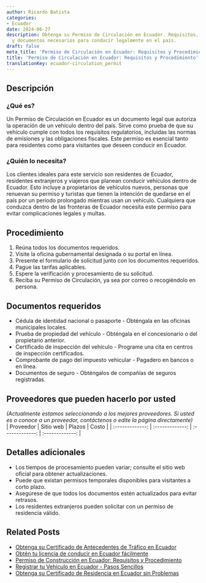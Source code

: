 ```yaml
---
author: Ricardo Batista
categories:
- Ecuador
date: 2024-06-27
description: Obtenga su Permiso de Circulación en Ecuador. Requisitos, procedimientos
  y documentos necesarios para conducir legalmente en el país.
draft: false
meta_title: 'Permiso de Circulación en Ecuador: Requisitos y Procedimiento'
title: 'Permiso de Circulación en Ecuador: Requisitos y Procedimiento'
translationKey: ecuador-circulation_permit
---
```



## Descripción
### ¿Qué es?
Un Permiso de Circulación en Ecuador es un documento legal que autoriza la operación de un vehículo dentro del país. Sirve como prueba de que su vehículo cumple con todos los requisitos regulatorios, incluidas las normas de emisiones y las obligaciones fiscales. Este permiso es esencial tanto para residentes como para visitantes que deseen conducir en Ecuador.

### ¿Quién lo necesita?
Los clientes ideales para este servicio son residentes de Ecuador, residentes extranjeros y viajeros que planean conducir vehículos dentro de Ecuador. Esto incluye a propietarios de vehículos nuevos, personas que renuevan su permiso y turistas que tienen la intención de quedarse en el país por un período prolongado mientras usan un vehículo. Cualquiera que conduzca dentro de las fronteras de Ecuador necesita este permiso para evitar complicaciones legales y multas.

## Procedimiento

1. Reúna todos los documentos requeridos.
2. Visite la oficina gubernamental designada o su portal en línea.
3. Presente el formulario de solicitud junto con los documentos requeridos.
4. Pague las tarifas aplicables.
5. Espere la verificación y procesamiento de su solicitud.
6. Reciba su Permiso de Circulación, ya sea por correo o recogiéndolo en persona.

## Documentos requeridos

- Cédula de identidad nacional o pasaporte - Obténgala en las oficinas municipales locales.
- Prueba de propiedad del vehículo - Obténgala en el concesionario o del propietario anterior.
- Certificado de inspección del vehículo - Programe una cita en centros de inspección certificados.
- Comprobante de pago del impuesto vehicular - Pagadero en bancos o en línea.
- Documentos de seguro - Obténgalos de compañías de seguros registradas.

## Proveedores que pueden hacerlo por usted

_(Actualmente estamos seleccionando a los mejores proveedores. Si usted es o conoce a un proveedor, contáctenos o edite la página directamente)_  
| Proveedor       |     Sitio web    |     Plazos       |      Costo      |
| :-------------: | :-------------: |  :-------------: | :-------------: |

## Detalles adicionales

- Los tiempos de procesamiento pueden variar; consulte el sitio web oficial para obtener actualizaciones.
- Puede que existan permisos temporales disponibles para visitantes a corto plazo.
- Asegúrese de que todos los documentos estén actualizados para evitar retrasos.
- Los residentes extranjeros pueden solicitar con un permiso de residencia válido.


## Related Posts

- [Obtenga su Certificado de Antecedentes de Tráfico en Ecuador](https://tramitit.com/es/guides/ecuador/certificado_de_antecedentes_de_tránsito/)
- [Obtén tu licencia de conducir en Ecuador fácilmente](https://tramitit.com/es/guides/ecuador/licencia_de_conducir/)
- [Permiso de Construcción en Ecuador: Requisitos y Procedimiento](https://tramitit.com/es/guides/ecuador/permiso_de_construcción/)
- [Registrar tu Vehículo en Ecuador - Pasos Sencillos](https://tramitit.com/es/guides/ecuador/registro_de_vehículo/)
- [Obtenga su Certificado de Residencia en Ecuador sin Problemas](https://tramitit.com/es/guides/ecuador/certificado_de_residencia/)